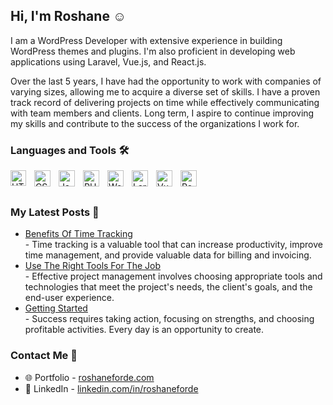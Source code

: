 ## Hi, I'm Roshane :relaxed:

I am a WordPress Developer with extensive experience in building WordPress themes and plugins. I'm also proficient in developing web applications using Laravel, Vue.js, and React.js.

Over the last 5 years, I have had the opportunity to work with companies of varying sizes, allowing me to acquire a diverse set of skills. I have a proven track record of delivering projects on time while effectively communicating with team members and clients. Long term, I aspire to continue improving my skills and contribute to the success of the organizations I work for.

### Languages and Tools :hammer_and_wrench:

<img align="left" alt="HTML5" width="25px" src="https://cdn.jsdelivr.net/gh/devicons/devicon/icons/html5/html5-original.svg" style="padding-right:10px;" /> 
<img align="left" alt="CSS3" width="26px" src="https://cdn.jsdelivr.net/gh/devicons/devicon/icons/css3/css3-original.svg" style="padding-right:10px;" />
<img align="left" alt="JavaScript" width="26px" src="https://cdn.jsdelivr.net/gh/devicons/devicon/icons/javascript/javascript-original.svg" style="padding-right:10px;" />

<img align="left" alt="PHP" width="26px" src="https://cdn.jsdelivr.net/gh/devicons/devicon/icons/php/php-original.svg" style="padding-right:10px;" />
<img align="left" alt="WordPress" width="26px" src="https://cdn.jsdelivr.net/gh/devicons/devicon/icons/wordpress/wordpress-plain.svg" style="padding-right:10px;" />
<img align="left" alt="Laravel" width="26px" src="https://cdn.jsdelivr.net/gh/devicons/devicon/icons/laravel/laravel-plain.svg" style="padding-right:10px;" />

<img align="left" alt="Vue" width="26px" src="https://cdn.jsdelivr.net/gh/devicons/devicon/icons/vuejs/vuejs-original.svg" style="padding-right:10px;" />
<img align="left" alt="React" width="26px" src="https://cdn.jsdelivr.net/gh/devicons/devicon/icons/react/react-original.svg" style="padding-right:10px;" />

<br />
<br />

### My Latest Posts :memo:
* [Benefits Of Time Tracking](https://roshaneforde.com/benefits-of-time-tracking/) <br />
\- Time tracking is a valuable tool that can increase productivity, improve time management, and provide valuable data for billing and invoicing.
* [Use The Right Tools For The Job](https://roshaneforde.com/use-the-right-tools-for-the-job/) <br />
\- Effective project management involves choosing appropriate tools and technologies that meet the project's needs, the client's goals, and the end-user experience.
* [Getting Started](https://roshaneforde.com/getting-started/) <br />
\- Success requires taking action, focusing on strengths, and choosing profitable activities. Every day is an opportunity to create.



### Contact Me :speech_balloon:
* :globe_with_meridians: Portfolio - [roshaneforde.com](https://roshaneforde.com)
* :bookmark_tabs: LinkedIn - [linkedin.com/in/roshaneforde](https://www.linkedin.com/in/roshaneforde/)
